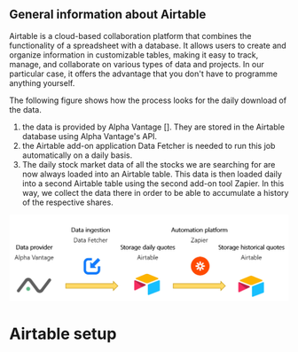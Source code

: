   ## General information about Airtable
Airtable is a cloud-based collaboration platform that combines the functionality of a spreadsheet with a database. It allows users to create and organize information in customizable tables, making it easy to track, manage, and collaborate on various types of data and projects. In our particular case, it offers the advantage that you don't have to programme anything yourself.

The following figure shows how the process looks for the daily download of the data.

1. the data is provided by Alpha Vantage []. They are stored in the Airtable database using Alpha Vantage's API. 
2. the Airtable add-on application Data Fetcher is needed to run this job automatically on a daily basis. 
3. The daily stock market data of all the stocks we are searching for are now always loaded into an Airtable table. This data is then loaded daily into a second Airtable table using the second add-on tool Zapier. In this way, we collect the data there in order to be able to accumulate a history of the respective shares. 

![Alt Image Text](./Images/Airtable_dataflow.png "Dataflow")
  

# Airtable setup
